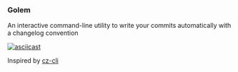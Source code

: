 ### Golem

An interactive command-line utility to write your commits automatically with a changelog convention

[![asciicast](https://i.imgur.com/8MveYRq.png)](https://asciinema.org/a/bq03xyXu2FZpOID6gPQ5M6n7U)

Inspired by [cz-cli](https://github.com/commitizen/cz-cli)